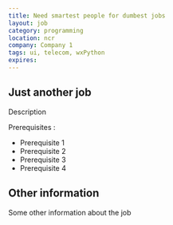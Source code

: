 ```yaml
---
title: Need smartest people for dumbest jobs
layout: job
category: programming
location: ncr
company: Company 1
tags: ui, telecom, wxPython
expires:
---
```

## Just another job

Description

Prerequisites :

* Prerequisite 1
* Prerequisite 2
* Prerequisite 3
* Prerequisite 4

## Other information

Some other information about the job
